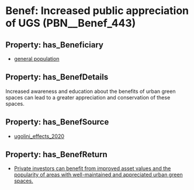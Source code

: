 # Benef: __Increased public appreciation of UGS__ (PBN__Benef_443)

## Property: has_Beneficiary

* [general population](../Stakeholder/PBN__Stakeholder_9)

## Property: has_BenefDetails

Increased awareness and education about the benefits of urban green spaces can lead to a greater appreciation and conservation of these spaces.

## Property: has_BenefSource

* [ugolini_effects_2020](../Article/PBN__Article_90)

## Property: has_BenefReturn

* [Private investors can benefit from improved asset values and the popularity of areas with well-maintained and appreciated urban green spaces.](../BenefReturn/PBN__BenefReturn_478)


